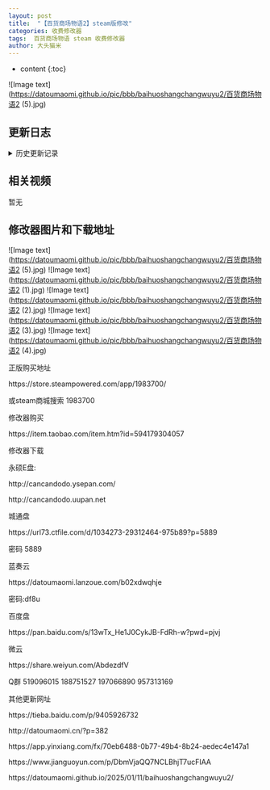 ```yaml
---
layout: post
title:  "【百货商场物语2】steam版修改"
categories: 收费修改器
tags:  百货商场物语 steam 收费修改器 
author: 大头猫米
---
```


* content
{:toc}

![Image text](https://datoumaomi.github.io/pic/bbb/baihuoshangchangwuyu2/百货商场物语2 (5).jpg)





##  更新日志






<details>
<summary>历史更新记录</summary>
<p></p>
<p></p>




</details>

## 相关视频
暂无

## 修改器图片和下载地址

![Image text](https://datoumaomi.github.io/pic/bbb/baihuoshangchangwuyu2/百货商场物语2 (5).jpg)
![Image text](https://datoumaomi.github.io/pic/bbb/baihuoshangchangwuyu2/百货商场物语2 (1).jpg)
![Image text](https://datoumaomi.github.io/pic/bbb/baihuoshangchangwuyu2/百货商场物语2 (2).jpg)
![Image text](https://datoumaomi.github.io/pic/bbb/baihuoshangchangwuyu2/百货商场物语2 (3).jpg)
![Image text](https://datoumaomi.github.io/pic/bbb/baihuoshangchangwuyu2/百货商场物语2 (4).jpg)






<p></p>
正版购买地址
<p></p>
https://store.steampowered.com/app/1983700/
<p></p>
或steam商城搜索 1983700
<p></p>
<p></p>
修改器购买
<p></p>
https://item.taobao.com/item.htm?id=594179304057
<p></p>
修改器下载
<p></p>
永硕E盘:
<p></p>
http://cancandodo.ysepan.com/
<p></p>
http://cancandodo.uupan.net
<p></p>
<p></p>
城通盘
<p></p>
https://url73.ctfile.com/d/1034273-29312464-975b89?p=5889
<p></p>
密码 5889
<p></p>
<p></p>
蓝奏云
<p></p>
https://datoumaomi.lanzoue.com/b02xdwqhje
<p></p>
密码:df8u
<p></p>
<p></p>
百度盘
<p></p>
https://pan.baidu.com/s/13wTx_He1J0CykJB-FdRh-w?pwd=pjvj
<p></p>
<p></p>
微云
<p></p>
https://share.weiyun.com/AbdezdfV
<p></p>

<p></p>
<p></p>
Q群 519096015 188751527 197066890 957313169
<p></p>

<p></p>
其他更新网址
<p></p>
https://tieba.baidu.com/p/9405926732
<p></p>
http://datoumaomi.cn/?p=382
<p></p>
https://app.yinxiang.com/fx/70eb6488-0b77-49b4-8b24-aedec4e147a1
<p></p>
https://www.jianguoyun.com/p/DbmVjaQQ7NCLBhjT7ucFIAA
<p></p>
https://datoumaomi.github.io/2025/01/11/baihuoshangchangwuyu2/
<p></p>
